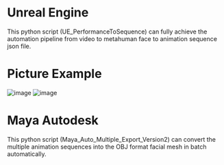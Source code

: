 # Unreal Engine
This python script (UE_PerformanceToSequence) can fully achieve the automation pipeline from video to metahuman face to animation sequence json file.
# Picture Example
![image](https://github.com/user-attachments/assets/bf9aa0da-4dd9-42b6-ba90-5903b09888fc)
![image](https://github.com/user-attachments/assets/83ec97c7-fdb9-418f-bcc3-7738786d7615)
# Maya Autodesk
This python script (Maya_Auto_Multiple_Export_Version2) can convert the multiple animation sequences into the OBJ format facial mesh in batch automatically.
